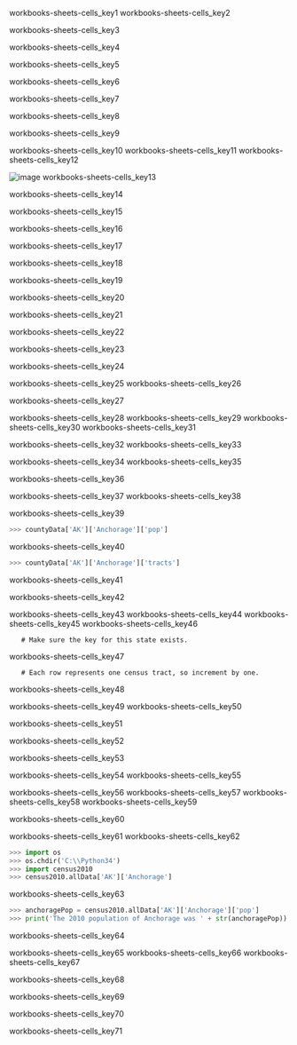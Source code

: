workbooks-sheets-cells_key1
workbooks-sheets-cells_key2


workbooks-sheets-cells_key3


workbooks-sheets-cells_key4


workbooks-sheets-cells_key5


workbooks-sheets-cells_key6


workbooks-sheets-cells_key7


workbooks-sheets-cells_key8


workbooks-sheets-cells_key9


workbooks-sheets-cells_key10
workbooks-sheets-cells_key11
workbooks-sheets-cells_key12


![image](assets/000026.png)
workbooks-sheets-cells_key13


workbooks-sheets-cells_key14


workbooks-sheets-cells_key15


workbooks-sheets-cells_key16


workbooks-sheets-cells_key17


workbooks-sheets-cells_key18


workbooks-sheets-cells_key19


workbooks-sheets-cells_key20


workbooks-sheets-cells_key21


workbooks-sheets-cells_key22


workbooks-sheets-cells_key23


workbooks-sheets-cells_key24


workbooks-sheets-cells_key25
workbooks-sheets-cells_key26


workbooks-sheets-cells_key27



workbooks-sheets-cells_key28
workbooks-sheets-cells_key29
workbooks-sheets-cells_key30
workbooks-sheets-cells_key31


workbooks-sheets-cells_key32
workbooks-sheets-cells_key33


workbooks-sheets-cells_key34
workbooks-sheets-cells_key35


workbooks-sheets-cells_key36


workbooks-sheets-cells_key37
workbooks-sheets-cells_key38



workbooks-sheets-cells_key39


```python
>>> countyData['AK']['Anchorage']['pop']
```
workbooks-sheets-cells_key40
```python
>>> countyData['AK']['Anchorage']['tracts']
```
workbooks-sheets-cells_key41



workbooks-sheets-cells_key42



workbooks-sheets-cells_key43
workbooks-sheets-cells_key44
workbooks-sheets-cells_key45
workbooks-sheets-cells_key46


       # Make sure the key for this state exists.
workbooks-sheets-cells_key47


       # Each row represents one census tract, so increment by one.
workbooks-sheets-cells_key48


workbooks-sheets-cells_key49
workbooks-sheets-cells_key50


workbooks-sheets-cells_key51


workbooks-sheets-cells_key52


workbooks-sheets-cells_key53


workbooks-sheets-cells_key54
workbooks-sheets-cells_key55



workbooks-sheets-cells_key56
workbooks-sheets-cells_key57
workbooks-sheets-cells_key58
workbooks-sheets-cells_key59


workbooks-sheets-cells_key60


workbooks-sheets-cells_key61
workbooks-sheets-cells_key62


```python
>>> import os
>>> os.chdir('C:\\Python34')
>>> import census2010
>>> census2010.allData['AK']['Anchorage']
```
workbooks-sheets-cells_key63
```python
>>> anchoragePop = census2010.allData['AK']['Anchorage']['pop']
>>> print('The 2010 population of Anchorage was ' + str(anchoragePop))
```
workbooks-sheets-cells_key64


workbooks-sheets-cells_key65
workbooks-sheets-cells_key66
workbooks-sheets-cells_key67


workbooks-sheets-cells_key68


workbooks-sheets-cells_key69


workbooks-sheets-cells_key70


workbooks-sheets-cells_key71

